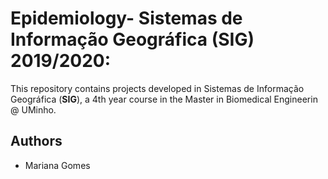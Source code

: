 # Epidemiology- Sistemas de Informação Geográfica (SIG) 2019/2020:

This repository contains projects developed in Sistemas de Informação Geográfica (**SIG**), a 4th year course in the Master in Biomedical Engineerin @ UMinho.


## Authors
- Mariana Gomes

